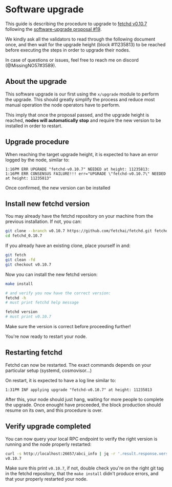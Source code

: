 
# Software upgrade

This guide is describing the procedure to upgrade to [fetchd v0.10.7](https://github.com/fetchai/fetchd/releases/tag/v0.10.7) following the [software-upgrade proposal #19](https://explore-fetchhub.fetch.ai/proposals/19).

We kindly ask all the validators to read through the following document once, and then wait for the upgrade height (block #11235813) to be reached before executing the steps in order to upgrade their nodes.

In case of questions or issues, feel free to reach me on discord (@MissingNO57#3589).

## About the upgrade

This software upgrade is our first using the `x/upgrade` module to perform the upgrade. This should greatly simplify the process and reduce most manual operation the node operators have to perform. 

This imply that once the proposal passed, and the upgrade height is reached, **nodes will automatically stop** and require the new version to be installed in order to restart.

## Upgrade procedure

When reaching the target upgrade height, it is expected to have an error logged by the node, similar to:

```
1:16PM ERR UPGRADE "fetchd-v0.10.7" NEEDED at height: 11235813:
1:16PM ERR CONSENSUS FAILURE!!! err="UPGRADE \"fetchd-v0.10.7\" NEEDED at height: 11235813"
```

Once confirmed, the new version can be installed

## Install new fetchd version


You may already have the fetchd repository on your machine from the previous installation. If not, you can:

```bash
git clone --branch v0.10.7 https://github.com/fetchai/fetchd.git fetchd_0.10.7
cd fetchd_0.10.7
```

If you already have an existing clone, place yourself in and:

```bash
git fetch
git clean -fd
git checkout v0.10.7
```

Now you can install the new fetchd version:

```bash
make install

# and verify you now have the correct version:
fetchd -h
# must print fetchd help message

fetchd version
# must print v0.10.7
```

Make sure the version is correct before proceeding further!

You're now ready to restart your node.

## Restarting fetchd

Fetchd can now be restarted. The exact commands depends on your particular setup (systemd, cosmovisor...)

On restart, it is expected to have a log line similar to:

```
1:31PM INF applying upgrade "fetchd-v0.10.7" at height: 11235813
```

After this, your node should just hang, waiting for more people to complete the upgrade.
Once enought have proceeded, the block production should resume on its own, and this procedure is over.

## Verify upgrade completed

You can now query your local RPC endpoint to verify the right version is running and the node properly restarted:

```bash
curl -s http://localhost:26657/abci_info | jq -r '.result.response.version'
v0.10.7
```

Make sure this print `v0.10.7`, if not, double check you're on the right git tag in the fetchd repository, that the `make install` didn't produce errors, and that your properly restarted your node.
